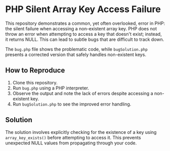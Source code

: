 # PHP Silent Array Key Access Failure

This repository demonstrates a common, yet often overlooked, error in PHP: the silent failure when accessing a non-existent array key.  PHP does not throw an error when attempting to access a key that doesn't exist; instead, it returns NULL.  This can lead to subtle bugs that are difficult to track down.

The `bug.php` file shows the problematic code, while `bugSolution.php` presents a corrected version that safely handles non-existent keys.

## How to Reproduce

1. Clone this repository.
2. Run `bug.php` using a PHP interpreter.
3. Observe the output and note the lack of errors despite accessing a non-existent key.
4. Run `bugSolution.php` to see the improved error handling.

## Solution

The solution involves explicitly checking for the existence of a key using `array_key_exists()` before attempting to access it. This prevents unexpected NULL values from propagating through your code.